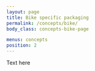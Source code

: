 ```yaml
---
layout: page
title: Bike specific packaging
permalink: /concepts/bike/
body_class: concepts-bike-page

menus: concepts
position: 2
---
```


Text here
